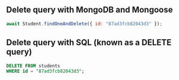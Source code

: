 ## Delete query with MongoDB and Mongoose
```js
await Student.findOneAndDelete({ id: "87ad3fcb82043d3" });
```

## Delete query with SQL (known as a DELETE query)
```sql
DELETE FROM students 
WHERE id = "87ad3fcb82043d3";
```